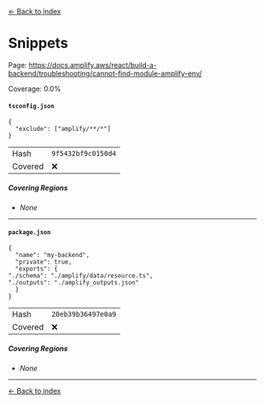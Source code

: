 [<- Back to index](../../../../../docs-pages.md)

#  Snippets

Page: https://docs.amplify.aws/react/build-a-backend/troubleshooting/cannot-find-module-amplify-env/

Coverage: 0.0%

#### `tsconfig.json`

~~~
{
  "exclude": ["amplify/**/*"]
}

~~~

| | |
| -- | -- |
| Hash | `9f5432bf9c0150d4` |
| Covered | ❌ |

##### Covering Regions

- *None*

---

#### `package.json`

~~~
{
  "name": "my-backend",
  "private": true,
  "exports": {
"./schema": "./amplify/data/resource.ts",
"./outputs": "./amplify_outputs.json"
  }
}

~~~

| | |
| -- | -- |
| Hash | `20eb39b36497e0a9` |
| Covered | ❌ |

##### Covering Regions

- *None*

---

[<- Back to index](../../../../../docs-pages.md)
